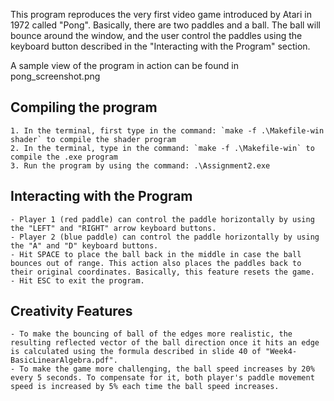 This program reproduces the very first video game introduced by Atari in 1972 called "Pong". Basically, there are two paddles and a ball. The ball will bounce around the window, and the user control the paddles using the keyboard button described in the "Interacting with the Program" section.

A sample view of the program in action can be found in pong_screenshot.png 

## Compiling the program
    1. In the terminal, first type in the command: `make -f .\Makefile-win shader` to compile the shader program
    2. In the terminal, type in the command: `make -f .\Makefile-win` to compile the .exe program
    3. Run the program by using the command: .\Assignment2.exe

## Interacting with the Program
    - Player 1 (red paddle) can control the paddle horizontally by using the "LEFT" and "RIGHT" arrow keyboard buttons. 
    - Player 2 (blue paddle) can control the paddle horizontally by using the "A" and "D" keyboard buttons. 
    - Hit SPACE to place the ball back in the middle in case the ball bounces out of range. This action also places the paddles back to their original coordinates. Basically, this feature resets the game.  
    - Hit ESC to exit the program. 

## Creativity Features
    - To make the bouncing of ball of the edges more realistic, the resulting reflected vector of the ball direction once it hits an edge is calculated using the formula described in slide 40 of "Week4-BasicLinearAlgebra.pdf".
    - To make the game more challenging, the ball speed increases by 20% every 5 seconds. To compensate for it, both player's paddle movement speed is increased by 5% each time the ball speed increases. 
